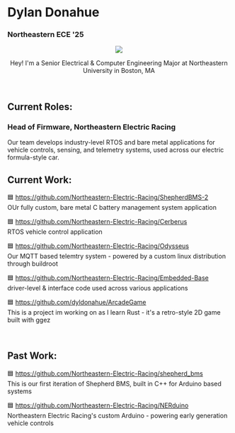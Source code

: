 # Dylan Donahue
### Northeastern ECE '25

<p align="center">
  <a href="https://skillicons.dev">
    <img src="https://skillicons.dev/icons?i=c,cpp,rust,docker,py,linux" />
  </a>
</p>

<p align="center">
  Hey! I'm a Senior Electrical & Computer Engineering Major at Northeastern University in Boston, MA
</p>


<br />

## Current Roles:
### Head of Firmware, Northeastern Electric Racing
Our team develops industry-level RTOS and bare metal applications for vehicle controls, sensing, and telemetry systems, used across our electric formula-style car.
 <br />

## Current Work:   

 🟦 https://github.com/Northeastern-Electric-Racing/ShepherdBMS-2  
OUr fully custom, bare metal C battery management system application

🟦 https://github.com/Northeastern-Electric-Racing/Cerberus  
RTOS vehicle control application

🟦 https://github.com/Northeastern-Electric-Racing/Odysseus  
Our MQTT based telemtry system - powered by a custom linux distribution through buildroot

🟦 https://github.com/Northeastern-Electric-Racing/Embedded-Base  
driver-level & interface code used across various applications

🟦 https://github.com/dyldonahue/ArcadeGame  
This is a project im working on as I learn Rust - it's a retro-style 2D game built with ggez

<br />

## Past Work:

🟦 https://github.com/Northeastern-Electric-Racing/shepherd_bms  
This is our first iteration of Shepherd BMS, built in C++ for Arduino based systems

🟦 https://github.com/Northeastern-Electric-Racing/NERduino  
Northeastern Electric Racing's custom Arduino - powering early generation vehicle controls


